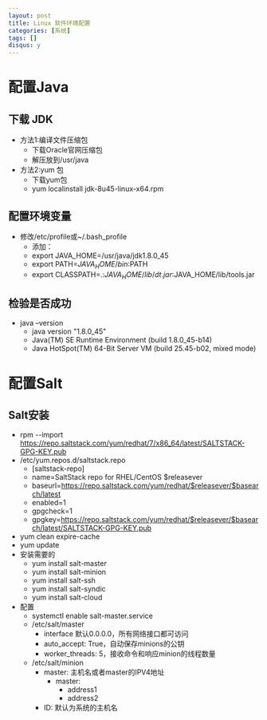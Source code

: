 ```yaml
---
layout: post
title: Linux 软件环境配置
categories: [系统]
tags: []
disqus: y
---
```

# 配置Java

## 下载 JDK

* 方法1:编译文件压缩包
    * 下载Oracle官网压缩包
    * 解压放到/usr/java
* 方法2:yum 包
    * 下载yum包
    * yum localinstall jdk-8u45-linux-x64.rpm

## 配置环境变量

* 修改/etc/profile或~/.bash_profile
    * 添加：
    * export JAVA_HOME=/usr/java/jdk1.8.0_45
    * export PATH=$JAVA_HOME/bin:$PATH
    * export CLASSPATH=.:$JAVA_HOME/lib/dt.jar:$JAVA_HOME/lib/tools.jar

## 检验是否成功

* java –version
    * java version "1.8.0_45"
    * Java(TM) SE Runtime Environment (build 1.8.0_45-b14)
    * Java HotSpot(TM) 64-Bit Server VM (build 25.45-b02, mixed mode)

# 配置Salt

## Salt安装
* rpm --import https://repo.saltstack.com/yum/redhat/7/x86_64/latest/SALTSTACK-GPG-KEY.pub
* /etc/yum.repos.d/saltstack.repo
    * [saltstack-repo]
    * name=SaltStack repo for RHEL/CentOS $releasever
    * baseurl=https://repo.saltstack.com/yum/redhat/$releasever/$basearch/latest
    * enabled=1
    * gpgcheck=1
    * gpgkey=https://repo.saltstack.com/yum/redhat/$releasever/$basearch/latest/SALTSTACK-GPG-KEY.pub
* yum clean expire-cache
* yum update
* 安装需要的
    * yum install salt-master
    * yum install salt-minion
    * yum install salt-ssh
    * yum install salt-syndic
    * yum install salt-cloud
* 配置
    * systemctl enable salt-master.service
    * /etc/salt/master
        * interface 默认0.0.0.0，所有网络接口都可访问
        * auto_accept: True，自动保存minions的公钥
        * worker_threads: 5，接收命令和响应minion的线程数量
    * /etc/salt/minion
        * master: 主机名或者master的IPV4地址
            * master:
              - address1
              - address2
        * ID: 默认为系统的主机名